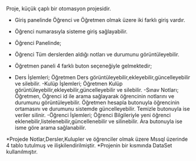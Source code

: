 Proje, küçük çaplı bir otomasyon projesidir.
* Giriş panelinde Öğrenci ve Öğretmen olmak üzere iki farklı giriş vardır.
- Öğrenci numarasıyla sisteme giriş sağlayabilir.

* Öğrenci Panelinde;
- Öğrenci Tüm derslerden aldığı notları ve durumunu görüntüleyebilir.

* Öğretmen paneli 4 farklı buton seçeneğiyle gelmektedir;
- Ders İşlemleri; 
Öğretmen Ders görüntüleyebilir,ekleyebilir,güncelleyebilir ve silebilir.
-Kulüp İşlemleri;
Öğretmen Kulüp görüntüleyebilir,ekleyebilir,güncelleyebilir ve silebilir.
-Sınav Notları;
Öğretmen, Öğrenci id ile arama sağlayarak öğrencinin notlarını ve durumunu görüntüleyebilir. Öğretmen hesapla butonuyla öğrencinin ortamasını ve durumunu sistemde güncelleyebilir.
Temizle butonuyla ise veriler silinir.
-Öğrenci İşlemleri;
Öğrenci Bilgileriyle yeni öğrenci eklenebilir,listelenebilir,güncellenebilir ve silinebilir. Ara butonuyla ise isme göre arama sağlanabilir.

*Projede Notlar,Dersler,Kulupler ve öğrenciler olmak üzere Mssql üzerinde 4 tablo tutulmuş ve ilişkilendirilmiştir.
*Projenin bir kısmında DataSet kullanılmıştır.
